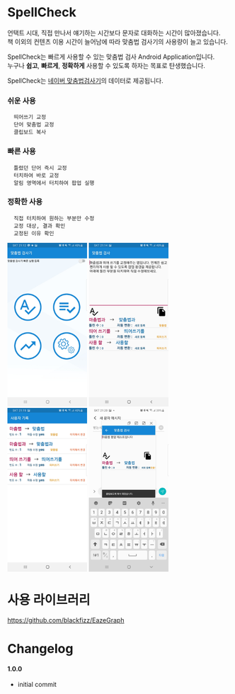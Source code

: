 
# SpellCheck

언택트 시대, 직접 만나서 얘기하는 시간보다 문자로 대화하는 시간이 많아졌습니다.  
책 이외의 컨텐츠 이용 시간이 늘어남에 따라 맞춤법 검사기의 사용량이 늘고 있습니다.  


SpellCheck는 빠르게 사용할 수 있는 맞춤법 검사 Android Application입니다.  
누구나 **쉽고**, **빠르게**, **정확하게** 사용할 수 있도록 하자는 목표로 탄생했습니다.  

SpellCheck는  [네이버 맞춤법검사기][naverlink]의 데이터로 제공됩니다.

[naverlink]: https://search.naver.com/search.naver?where=nexearch&sm=top_sug.pre&fbm=0&acr=1&acq=%EB%84%A4%EC%9D%B4%EB%B2%84%EB%A7%9E%EC%B6%A4%EB%B2%95&qdt=0&ie=utf8&query=%EB%84%A4%EC%9D%B4%EB%B2%84+%EB%A7%9E%EC%B6%A4%EB%B2%95+%EA%B2%80%EC%82%AC%EA%B8%B0 "Go naver"

### 쉬운 사용
```
  띄어쓰기 교정
  단어 맞춤법 교정
  클립보드 복사
```

### 빠른 사용
```
  틀렸던 단어 즉시 교정
  터치하여 바로 교정
  알림 영역에서 터치하여 팝업 실행
```

### 정확한 사용
```
  직접 터치하여 원하는 부분만 수정
  교정 대상, 결과 확인
  교정된 이유 확인
```
<img src="/images/main.jpg" width="180px" height="370px" title="메인" alt="main"></img>
<img src="/images/sit2.jpg" width="180px" height="370px" title="사용2" alt="situation2"></img>
<img src="/images/history1.jpg" width="180px" height="370px" title="기록1" alt="history1"></img>
<img src="/images/pop.jpg" width="180px" height="370px" title="팝업1" alt="pop"></img>
<br/>



# 사용 라이브러리
https://github.com/blackfizz/EazeGraph

# Changelog

#### 1.0.0
 + initial commit
